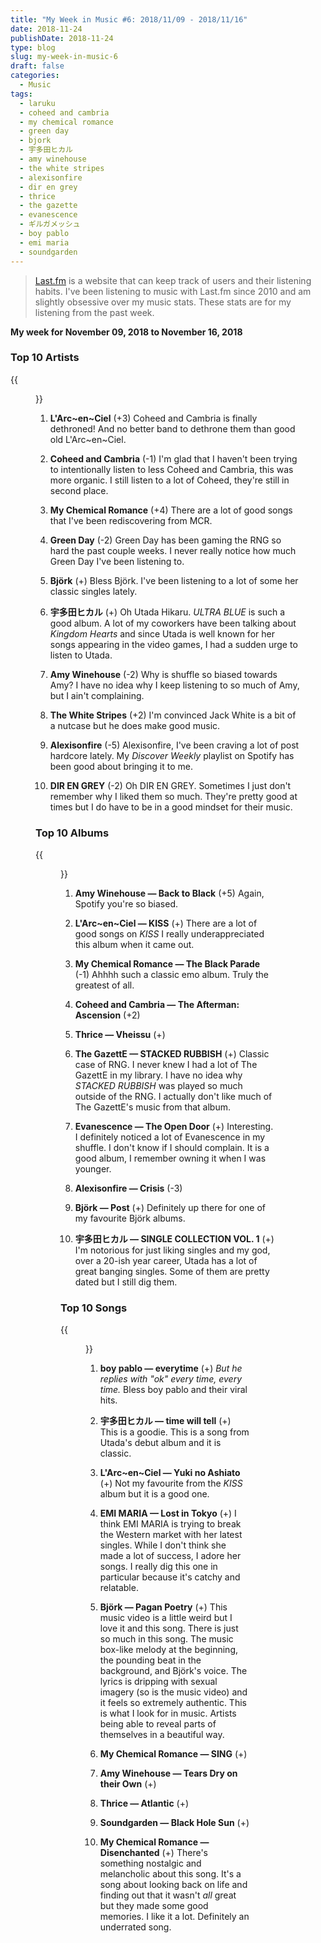 ```yaml
---
title: "My Week in Music #6: 2018/11/09 - 2018/11/16"
date: 2018-11-24
publishDate: 2018-11-24
type: blog
slug: my-week-in-music-6
draft: false
categories:
  - Music
tags:
  - laruku
  - coheed and cambria
  - my chemical romance
  - green day
  - bjork
  - 宇多田ヒカル
  - amy winehouse
  - the white stripes
  - alexisonfire
  - dir en grey
  - thrice
  - the gazette
  - evanescence
  - ギルガメッシュ
  - boy pablo
  - emi maria
  - soundgarden
---
```


> [Last.fm](https://last.fm/user/edelgrace) is a website that can keep track of users and their listening habits. I've been listening to music with Last.fm since 2010 and am slightly obsessive over my music stats. These stats are for my listening from the past week.

**My week for November 09, 2018 to November 16, 2018**

### Top 10 Artists

{{<figure src="https://res.cloudinary.com/dvozrk6m8/image/upload/v1542471097/top_10_artists_yrakrb.png" title="Top 10 Artists">}}

1. **L'Arc~en~Ciel** (+3)
Coheed and Cambria is finally dethroned! And no better band to dethrone them than good old L'Arc~en~Ciel.

2. **Coheed and Cambria** (-1)
I'm glad that I haven't been trying to intentionally listen to less Coheed and Cambria, this was more organic. I still listen to a lot of Coheed, they're still in second place.

3. **My Chemical Romance** (+4)
There are a lot of good songs that I've been rediscovering from MCR.

4. **Green Day** (-2)
Green Day has been gaming the RNG so hard the past couple weeks. I never really notice how much Green Day I've been listening to.

5. **Björk** (+)
Bless Björk. I've been listening to a lot of some her classic singles lately.

6. **宇多田ヒカル** (+)
Oh Utada Hikaru. *ULTRA BLUE* is such a good album. A lot of my coworkers have been talking about *Kingdom Hearts* and since Utada is well known for her songs appearing in the video games, I had a sudden urge to listen to Utada.

7. **Amy Winehouse** (-2)
Why is shuffle so biased towards Amy? I have no idea why I keep listening to so much of Amy, but I ain't complaining.

8. **The White Stripes** (+2)
I'm convinced Jack White is a bit of a nutcase but he does make good music.

9. **Alexisonfire** (-5)
Alexisonfire, I've been craving a lot of post hardcore lately. My *Discover Weekly* playlist on Spotify has been good about bringing it to me.

10. **DIR EN GREY** (-2)
Oh DIR EN GREY. Sometimes I just don't remember why I liked them so much. They're pretty good at times but I do have to be in a good mindset for their music.

### Top 10 Albums

{{<figure src="https://res.cloudinary.com/dvozrk6m8/image/upload/v1542471097/top_10_albums_vh2bfx.png" title="Top 10 Albums">}}

1. **Amy Winehouse — Back to Black** (+5)
Again, Spotify you're so biased.

2. **L'Arc~en~Ciel — KISS** (+)
There are a lot of good songs on *KISS* I really underappreciated this album when it came out.

3. **My Chemical Romance — The Black Parade** (-1)
Ahhhh such a classic emo album. Truly the greatest of all.

4. **Coheed and Cambria — The Afterman: Ascension** (+2)

5. **Thrice — Vheissu** (+)

6. **The GazettE — STACKED RUBBISH** (+)
Classic case of RNG. I never knew I had a lot of The GazettE in my library. I have no idea why *STACKED RUBBISH* was played so much outside of the RNG. I actually don't like much of The GazettE's music from that album.

7. **Evanescence — The Open Door** (+)
Interesting. I definitely noticed a lot of Evanescence in my shuffle. I don't know if I should complain. It is a good album, I remember owning it when I was younger.

8. **Alexisonfire — Crisis** (-3)


9. **Björk — Post** (+)
Definitely up there for one of my favourite Björk albums.

10. **宇多田ヒカル — SINGLE COLLECTION VOL. 1** (+)
I'm notorious for just liking singles and my god, over a 20-ish year career, Utada has a lot of great banging singles. Some of them are pretty dated but I still dig them.

### Top 10 Songs

{{<figure src="https://res.cloudinary.com/dvozrk6m8/image/upload/v1542471098/top_10_songs_n8aidm.png" title="Top 10 songs">}}

1. **boy pablo — everytime** (+)
*But he replies with "ok" every time, every time.* Bless boy pablo and their viral hits.

2. **宇多田ヒカル — time will tell** (+)
This is a goodie. This is a song from Utada's debut album and it is classic.

3. **L'Arc~en~Ciel — Yuki no Ashiato** (+)
Not my favourite from the *KISS* album but it is a good one.

4. **EMI MARIA — Lost in Tokyo** (+)
I think EMI MARIA is trying to break the Western market with her latest singles. While I don't think she made a lot of success, I adore her songs. I really dig this one in particular because it's catchy and relatable.

5. **Björk — Pagan Poetry** (+)
This music video is a little weird but I love it and this song. There is just so much in this song. The music box-like melody at the beginning, the pounding beat in the background, and Björk's voice. The lyrics is dripping with sexual imagery (so is the music video) and it feels so extremely authentic. This is what I look for in music. Artists being able to reveal parts of themselves in a beautiful way.

6. **My Chemical Romance — SING** (+)


7. **Amy Winehouse — Tears Dry on their Own** (+)


8. **Thrice — Atlantic** (+)


9. **Soundgarden — Black Hole Sun** (+)


10. **My Chemical Romance — Disenchanted** (+)
There's something nostalgic and melancholic about this song. It's a song about looking back on life and finding out that it wasn't *all* great but they made some good memories. I like it a lot. Definitely an underrated song.
